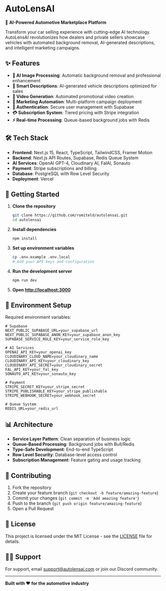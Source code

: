 # AutoLensAI

🚀 **AI-Powered Automotive Marketplace Platform**

Transform your car selling experience with cutting-edge AI technology. AutoLensAI revolutionizes how dealers and private sellers showcase vehicles with automated background removal, AI-generated descriptions, and intelligent marketing campaigns.

## ✨ Features

- **🧠 AI Image Processing**: Automatic background removal and professional enhancement
- **📝 Smart Descriptions**: AI-generated vehicle descriptions optimized for sales
- **🎥 Video Generation**: Automated promotional video creation
- **📱 Marketing Automation**: Multi-platform campaign deployment
- **🔐 Authentication**: Secure user management with Supabase
- **💳 Subscription System**: Tiered pricing with Stripe integration
- **⚡ Real-time Processing**: Queue-based background jobs with Redis

## 🛠️ Tech Stack

- **Frontend**: Next.js 15, React, TypeScript, TailwindCSS, Framer Motion
- **Backend**: Next.js API Routes, Supabase, Redis Queue System
- **AI Services**: OpenAI GPT-4, Cloudinary AI, FalAI, Sonauto
- **Payment**: Stripe subscriptions and billing
- **Database**: PostgreSQL with Row Level Security
- **Deployment**: Vercel

## 🚀 Getting Started

1. **Clone the repository**
   ```bash
   git clone https://github.com/romiteld/autolensai.git
   cd autolensai
   ```

2. **Install dependencies**
   ```bash
   npm install
   ```

3. **Set up environment variables**
   ```bash
   cp .env.example .env.local
   # Add your API keys and configuration
   ```

4. **Run the development server**
   ```bash
   npm run dev
   ```

5. **Open [http://localhost:3000](http://localhost:3000)**

## 🔧 Environment Setup

Required environment variables:

```env
# Supabase
NEXT_PUBLIC_SUPABASE_URL=your_supabase_url
NEXT_PUBLIC_SUPABASE_ANON_KEY=your_supabase_anon_key
SUPABASE_SERVICE_ROLE_KEY=your_service_role_key

# AI Services
OPENAI_API_KEY=your_openai_key
CLOUDINARY_CLOUD_NAME=your_cloudinary_name
CLOUDINARY_API_KEY=your_cloudinary_key
CLOUDINARY_API_SECRET=your_cloudinary_secret
FAL_API_KEY=your_fal_key
SONAUTO_API_KEY=your_sonauto_key

# Payment
STRIPE_SECRET_KEY=your_stripe_secret
STRIPE_PUBLISHABLE_KEY=your_stripe_publishable
STRIPE_WEBHOOK_SECRET=your_webhook_secret

# Queue System
REDIS_URL=your_redis_url
```

## 📊 Architecture

- **Service Layer Pattern**: Clean separation of business logic
- **Queue-Based Processing**: Background jobs with Bull/Redis
- **Type-Safe Development**: End-to-end TypeScript
- **Row Level Security**: Database-level access control
- **Subscription Management**: Feature gating and usage tracking

## 🤝 Contributing

1. Fork the repository
2. Create your feature branch (`git checkout -b feature/amazing-feature`)
3. Commit your changes (`git commit -m 'Add amazing feature'`)
4. Push to the branch (`git push origin feature/amazing-feature`)
5. Open a Pull Request

## 📄 License

This project is licensed under the MIT License - see the [LICENSE](LICENSE) file for details.

## 🙋‍♂️ Support

For support, email support@autolensai.com or join our Discord community.

---

**Built with ❤️ for the automotive industry**
